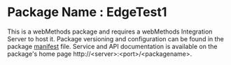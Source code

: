 # Package Name : EdgeTest1
This is a webMethods package and requires a webMethods Integration Server to host it. Package versioning and configuration can be found in the package [manifest](./EdgeTest1/manifest.v3) file. Service and API documentation is available on the package's home page http://&lt;server&gt;:&lt;port&gt;/&lt;packagename>.
